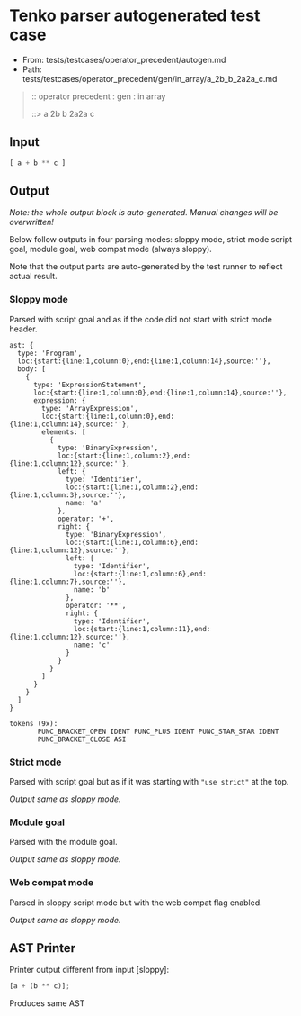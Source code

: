 # Tenko parser autogenerated test case

- From: tests/testcases/operator_precedent/autogen.md
- Path: tests/testcases/operator_precedent/gen/in_array/a_2b_b_2a2a_c.md

> :: operator precedent : gen : in array
>
> ::> a 2b b 2a2a c

## Input


`````js
[ a + b ** c ]
`````

## Output

_Note: the whole output block is auto-generated. Manual changes will be overwritten!_

Below follow outputs in four parsing modes: sloppy mode, strict mode script goal, module goal, web compat mode (always sloppy).

Note that the output parts are auto-generated by the test runner to reflect actual result.

### Sloppy mode

Parsed with script goal and as if the code did not start with strict mode header.

`````
ast: {
  type: 'Program',
  loc:{start:{line:1,column:0},end:{line:1,column:14},source:''},
  body: [
    {
      type: 'ExpressionStatement',
      loc:{start:{line:1,column:0},end:{line:1,column:14},source:''},
      expression: {
        type: 'ArrayExpression',
        loc:{start:{line:1,column:0},end:{line:1,column:14},source:''},
        elements: [
          {
            type: 'BinaryExpression',
            loc:{start:{line:1,column:2},end:{line:1,column:12},source:''},
            left: {
              type: 'Identifier',
              loc:{start:{line:1,column:2},end:{line:1,column:3},source:''},
              name: 'a'
            },
            operator: '+',
            right: {
              type: 'BinaryExpression',
              loc:{start:{line:1,column:6},end:{line:1,column:12},source:''},
              left: {
                type: 'Identifier',
                loc:{start:{line:1,column:6},end:{line:1,column:7},source:''},
                name: 'b'
              },
              operator: '**',
              right: {
                type: 'Identifier',
                loc:{start:{line:1,column:11},end:{line:1,column:12},source:''},
                name: 'c'
              }
            }
          }
        ]
      }
    }
  ]
}

tokens (9x):
       PUNC_BRACKET_OPEN IDENT PUNC_PLUS IDENT PUNC_STAR_STAR IDENT
       PUNC_BRACKET_CLOSE ASI
`````

### Strict mode

Parsed with script goal but as if it was starting with `"use strict"` at the top.

_Output same as sloppy mode._

### Module goal

Parsed with the module goal.

_Output same as sloppy mode._

### Web compat mode

Parsed in sloppy script mode but with the web compat flag enabled.

_Output same as sloppy mode._

## AST Printer

Printer output different from input [sloppy]:

````js
[a + (b ** c)];
````

Produces same AST
